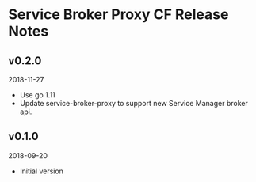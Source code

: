 # Service Broker Proxy CF Release Notes

## v0.2.0

2018-11-27

* Use go 1.11
* Update service-broker-proxy to support new Service Manager broker api.

## v0.1.0

2018-09-20

* Initial version
